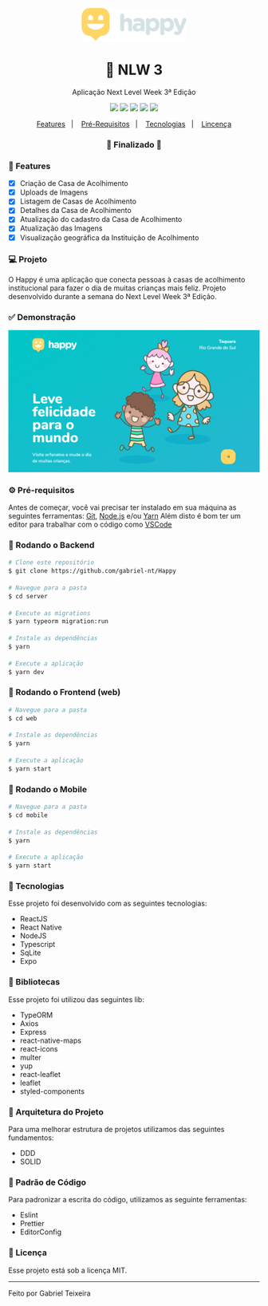 <p align="center">
  <img src="https://github.com/gabriel-nt/Happy/blob/master/web/src/images/logo-git.png" alt="logo" height="65"/>
</p>

<h1 align="center">
    🚀 NLW 3
</h1>

<p align="center">Aplicação Next Level Week 3ª Edição</p>

<p align="center">
  <img src="https://img.shields.io/static/v1?label=node&message=12.13.1&color=339933&logo=node.js" />
  <img src="https://img.shields.io/static/v1?label=react&message=16.13.1&color=61DAFB&logo=react" />
  <img src="https://img.shields.io/static/v1?label=react%20native&message=39.0.1&color=0088CC&logo=reactos" />
  <img src="https://img.shields.io/badge/last%20commit-october-important" />
  <img src="https://img.shields.io/badge/license-MIT-success"/>
</p>

<p align="center">
  <a href="#-features">Features</a>&nbsp;&nbsp;&nbsp;|&nbsp;&nbsp;&nbsp;
  <a href="#-pré-requisitos">Pré-Requisitos</a>&nbsp;&nbsp;&nbsp;|&nbsp;&nbsp;&nbsp;
  <a href="#-tecnologias">Tecnologias</a>&nbsp;&nbsp;&nbsp;|&nbsp;&nbsp;&nbsp;
  <a href="#-licença">Lincença</a>
</p>

<h3 align="center"> 
🚧  Finalizado  🚧
</h3>

### 📎 Features 

- [x] Criação de Casa de Acolhimento
- [x] Uploads de Imagens
- [x] Listagem de Casas de Acolhimento
- [x] Detalhes da Casa de Acolhimento
- [x] Atualização do cadastro da Casa de Acolhimento
- [x] Atualização das Imagens
- [x] Visualização geográfica da Instituição de Acolhimento

### 💻 Projeto

O Happy é uma aplicação que conecta pessoas à casas de acolhimento institucional para fazer o dia de muitas crianças mais feliz. Projeto desenvolvido durante a semana do Next Level Week 3ª Edição. 

### ✅ Demonstração
<img src="https://github.com/gabriel-nt/Happy/blob/master/web/src/images/dashboard.PNG" />

### ⚙ Pré-requisitos

Antes de começar, você vai precisar ter instalado em sua máquina as seguintes ferramentas:
[Git](https://git-scm.com), [Node.js](https://nodejs.org/en/) e/ou [Yarn](https://https://yarnpkg.com/) 
Além disto é bom ter um editor para trabalhar com o código como [VSCode](https://code.visualstudio.com/)


### 📙 Rodando o Backend

```bash
# Clone este repositório
$ git clone https://github.com/gabriel-nt/Happy

# Navegue para a pasta
$ cd server

# Execute as migrations
$ yarn typeorm migration:run

# Instale as dependências
$ yarn

# Execute a aplicação
$ yarn dev
```

### 📗 Rodando o Frontend (web)

```bash
# Navegue para a pasta
$ cd web

# Instale as dependências
$ yarn

# Execute a aplicação
$ yarn start
```

### 📘 Rodando o Mobile

```bash
# Navegue para a pasta
$ cd mobile

# Instale as dependências
$ yarn

# Execute a aplicação
$ yarn start
```

### 🚀 Tecnologias

Esse projeto foi desenvolvido com as seguintes tecnologias:

- ReactJS
- React Native
- NodeJS
- Typescript
- SqLite
- Expo

### 📕 Bibliotecas

Esse projeto foi utilizou das seguintes lib:

- TypeORM
- Axios
- Express
- react-native-maps
- react-icons
- multer
- yup
- react-leaflet
- leaflet
- styled-components

### 📙 Arquitetura do Projeto

Para uma melhorar estrutura de projetos utilizamos das seguintes fundamentos:

- DDD
- SOLID

###  📘 Padrão de Código

Para padronizar a escrita do código, utilizamos as seguinte ferramentas:

- Eslint
- Prettier
- EditorConfig


### 📝 Licença

Esse projeto está sob a licença MIT.

<hr/>

Feito por Gabriel Teixeira

